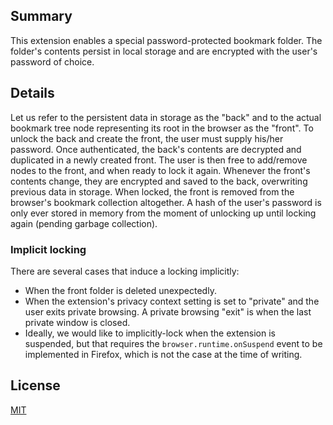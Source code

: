 ## Summary

This extension enables a special password-protected bookmark folder. The folder's contents persist in local storage and are encrypted with the user's password of choice.

## Details
Let us refer to the persistent data in storage as the "back" and to the actual bookmark tree node representing its root in the browser as the "front". To unlock the back and create the front, the user must supply his/her password. Once authenticated, the back's contents are decrypted and duplicated in a newly created front. The user is then free to add/remove nodes to the front, and when ready to lock it again. Whenever the front's contents change, they are encrypted and saved to the back, overwriting previous data in storage. When locked, the front is removed from the browser's bookmark collection altogether. A hash of the user's password is only ever stored in memory from the moment of unlocking up until locking again (pending garbage collection).

### Implicit locking

There are several cases that induce a locking implicitly:
 * When the front folder is deleted unexpectedly.
 * When the extension's privacy context setting is set to "private" and the user exits private browsing. A private browsing "exit" is when the last private window is closed.
 * Ideally, we would like to implicitly-lock when the extension is suspended, but that requires the `browser.runtime.onSuspend` event to be implemented in Firefox, which is not the case at the time of writing.

## License

[MIT](LICENSE.txt)
